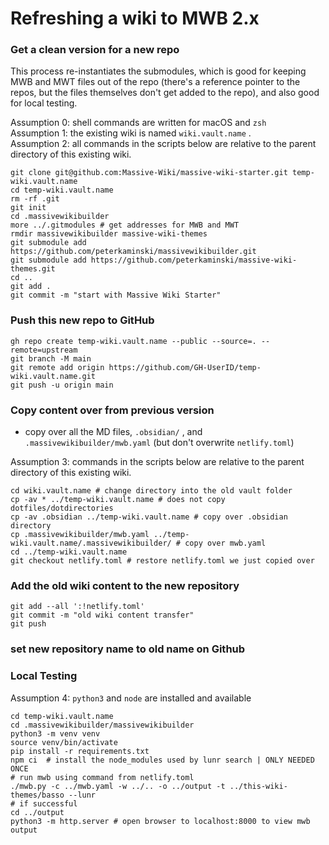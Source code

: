 # Refreshing a wiki to MWB 2.x

### Get a clean version for a new repo

This process re-instantiates the submodules, which is good for keeping MWB and MWT files out of the repo (there's a reference pointer to the repos, but the files themselves don't get added to the repo), and also good for local testing.

Assumption 0: shell commands are written for macOS and `zsh`  
Assumption 1: the existing wiki is named `wiki.vault.name` .  
Assumption 2: all commands in the scripts below are relative to the parent directory of this existing wiki.  

``` shell
git clone git@github.com:Massive-Wiki/massive-wiki-starter.git temp-wiki.vault.name
cd temp-wiki.vault.name
rm -rf .git
git init
cd .massivewikibuilder
more ../.gitmodules # get addresses for MWB and MWT
rmdir massivewikibuilder massive-wiki-themes
git submodule add https://github.com/peterkaminski/massivewikibuilder.git
git submodule add https://github.com/peterkaminski/massive-wiki-themes.git
cd ..
git add .
git commit -m "start with Massive Wiki Starter"
```

### Push this new repo to GitHub

```Shell
gh repo create temp-wiki.vault.name --public --source=. --remote=upstream
git branch -M main
git remote add origin https://github.com/GH-UserID/temp-wiki.vault.name.git
git push -u origin main
```


### Copy content over from previous version

- copy over all the MD files, ``.obsidian/`` , and `.massivewikibuilder/mwb.yaml`  (but don't overwrite `netlify.toml`)

Assumption 3: commands in the scripts below are relative to the parent directory of this existing wiki.

```Shell
cd wiki.vault.name # change directory into the old vault folder
cp -av * ../temp-wiki.vault.name # does not copy dotfiles/dotdirectories
cp -av .obsidian ../temp-wiki.vault.name # copy over .obsidian directory
cp .massivewikibuilder/mwb.yaml ../temp-wiki.vault.name/.massivewikibuilder/ # copy over mwb.yaml
cd ../temp-wiki.vault.name
git checkout netlify.toml # restore netlify.toml we just copied over

```

### Add the old wiki content to the new repository
```Shell
git add --all ':!netlify.toml'
git commit -m "old wiki content transfer"
git push
```

### set new repository name to old name on Github

### Local Testing

Assumption 4: `python3` and `node` are installed and available

```Shell
cd temp-wiki.vault.name
cd .massivewikibuilder/massivewikibuilder
python3 -m venv venv
source venv/bin/activate
pip install -r requirements.txt
npm ci  # install the node_modules used by lunr search | ONLY NEEDED ONCE
# run mwb using command from netlify.toml
./mwb.py -c ../mwb.yaml -w ../.. -o ../output -t ../this-wiki-themes/basso --lunr
# if successful
cd ../output
python3 -m http.server # open browser to localhost:8000 to view mwb output
```

